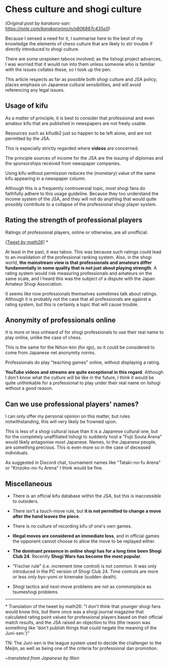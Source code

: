 # Chess culture and shogi culture #

*(Original post by karakoro-san: https://note.com/karakorororo/n/n806887c435e0)*

Because I sensed a need for it, I summarise here to the best of my knowledge the elements of chess culture that are likely to stir trouble if directly introduced to shogi culture.

There are some unspoken taboos involved; as the lishogi project advances, I was worried that it would run into them unless someone who is familiar with the issues collates these, so I took up the pen.

This article respects as far as possible both shogi culture and JSA policy, places emphasis on Japanese cultural sensibilities, and will avoid referencing any legal issues.

## Usage of kifu ##

As a matter of principle, it is best to consider that professional and even amateur kifu that are published in newspapers are not freely usable.

Resources such as kifudb2 just so happen to be left alone, and are not permitted by the JSA.

This is especially strictly regarded where **videos** are concerned.

The principle sources of income for the JSA are the issuing of diplomas and the sponsorships received from newspaper companies.

Using kifu without permission reduces the (monetary) value of the same kifu appearing in a newspaper column.

Although this is a frequently controversial topic, most shogi fans do faithfully adhere to this usage guideline. Because they too understand the income system of the JSA, and they will not do anything that would quite possibly contribute to a collapse of the professional shogi player system.

## Rating the strength of professional players ##

Ratings of professional players, online or otherwise, are all unofficial.

*[(Tweet by math26)](https://twitter.com/math26/status/1334503121154764800)* \*

At least in the past, it was taboo. This was because such ratings could lead to an invalidation of the professional ranking system. Also, in the shogi world, **the mainstream view is that professionals and amateurs differ fundamentally in some quality that is not just about playing strength**. A rating system would risk measuring professionals and amateurs on the same scale, and I heard this was the subject of a dispute with the Japan Amateur Shogi Association.

It seems like now professionals themselves sometimes talk about ratings. Although it is probably not the case that all professionals are against a rating system, but this is certainly a topic that will cause trouble.

## Anonymity of professionals online ##

It is more or less unheard of for shogi professionals to use their real name to play online, unlike the case of chess.

This is the same for the Nihon-kiin (for igo), so it could be considered to come from Japanese net anonymity norms.

Professionals do play "teaching games" online, without displaying a rating.

**YouTube videos and streams are quite exceptional in this regard**. Although I don't know what the culture will be like in the future, I think it would be quite unthinkable for a professional to play under their real name on lishogi without a good reason.

## Can we use professional players' names? ##

I can only offer my personal opinion on this matter, but rules notwithstanding, this will very likely be frowned upon.

This is less of a shogi cultural issue than it is a Japanese cultural one, but for the completely unaffiliated lishogi to suddenly host a "Fujii Souta Arena" would likely antagonise most Japanese. Names, to the Japanese people, are something precious. This is even more so in the case of deceased individuals.

As suggested in Discord chat, tournament names like "Tataki-no-fu Arena" or "Kinzoko-no-fu Arena" I think would be fine.

## Miscellaneous ##

- There is an official kifu database within the JSA, but this is inaccessible to outsiders.

- There isn't a touch-move rule, but **it is not permitted to change a move after the hand leaves the piece**.

- There is no culture of recording kifu of one's own games.

- **Illegal moves are considered an immediate loss**, and in official games the opponent cannot choose to allow the move to be replayed either.

- **The dominant presence in online shogi has for a long time been Shogi Club 24**. Recently **Shogi Wars has become the most popular**.

- "Fischer rule" (i.e. increment time control) is not common. It was only introduced in the PC version of Shogi Club 24. Time controls are more or less only byo-yomi or kiremake (sudden death).

- Shogi tactics and next-move problems are not as commonplace as tsumeshogi problems.

------

\* Translation of the tweet by math26: "I don't think that younger shogi fans would know this, but there once was a shogi journal magazine that calculated rating point values for professional players based on their official match results, and the JSA raised an objection to this (the reason was something like 'don't publish things that could negate the meaning of the Juni-sen.')"

TN: The Juni-sen is the league system used to decide the challenger to the Meijin, as well as being one of the criteria for professional dan promotion.


*~translated from Japanese by Illion*